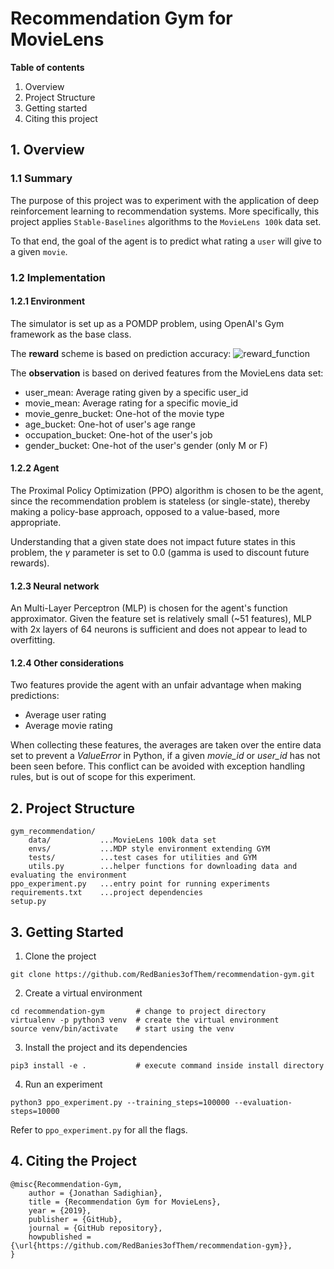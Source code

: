 # Recommendation Gym for MovieLens
**Table of contents**
1. Overview
2. Project Structure
3. Getting started
4. Citing this project


## 1. Overview

### 1.1 Summary
The purpose of this project was to experiment with the application
of deep reinforcement learning to recommendation systems.
More specifically, this project applies `Stable-Baselines`
algorithms to the `MovieLens 100k` data set.

To that end, the goal of the agent is to predict what rating 
a `user` will give to a given `movie`. 


### 1.2 Implementation

#### 1.2.1 Environment
The simulator is set up as a POMDP problem, using OpenAI's Gym framework
as the base class. 

The **reward** scheme is based on prediction accuracy:
![reward_function](./gym_recommendation/data/reward_function.PNG)

The **observation** is based on derived features from the MovieLens data set:
- user_mean:  Average rating given by a specific user_id
- movie_mean: Average rating for a specific movie_id
- movie_genre_bucket: One-hot of the movie type
- age_bucket: One-hot of user's age range
- occupation_bucket: One-hot of the user's job
- gender_bucket: One-hot of the user's gender (only M or F)

#### 1.2.2 Agent
The Proximal Policy Optimization (PPO) algorithm is chosen to be the agent, since the 
recommendation problem is stateless (or single-state), thereby making a policy-base approach, 
opposed to a value-based, more appropriate.

Understanding that a given state does not impact future states in this problem, 
the $\gamma$ parameter is set to $0.0$ (gamma is used to discount future rewards).

#### 1.2.3 Neural network
An Multi-Layer Perceptron (MLP) is chosen for the agent's function approximator. Given the 
feature set is relatively small (~51 features), MLP with 2x layers of 64 neurons is sufficient and
does not appear to lead to overfitting.

#### 1.2.4 Other considerations
Two features provide the agent with an unfair advantage when making predictions:
- Average user rating
- Average movie rating

When collecting these features, the averages are taken over the entire
data set to prevent a $ValueError$ in Python, if a given *movie_id* or
*user_id* has not been seen before. This conflict can be avoided with
exception handling rules, but is out of scope for this experiment.


## 2. Project Structure
```
gym_recommendation/
    data/           ...MovieLens 100k data set
    envs/           ...MDP style environment extending GYM
    tests/          ...test cases for utilities and GYM
    utils.py        ...helper functions for downloading data and evaluating the environment
ppo_experiment.py   ...entry point for running experiments
requirements.txt    ...project dependencies
setup.py            
```

## 3. Getting Started

1.  Clone the project 
```
git clone https://github.com/RedBanies3ofThem/recommendation-gym.git
```
2.  Create a virtual environment 
```
cd recommendation-gym       # change to project directory
virtualenv -p python3 venv  # create the virtual environment
source venv/bin/activate    # start using the venv
```

3.  Install the project and its dependencies 
```
pip3 install -e .           # execute command inside install directory
```

4.  Run an experiment
```
python3 ppo_experiment.py --training_steps=100000 --evaluation-steps=10000
```
Refer to `ppo_experiment.py` for all the flags.

## 4. Citing the Project
```
@misc{Recommendation-Gym,
    author = {Jonathan Sadighian},
    title = {Recommendation Gym for MovieLens},
    year = {2019},
    publisher = {GitHub},
    journal = {GitHub repository},
    howpublished = {\url{https://github.com/RedBanies3ofThem/recommendation-gym}},
}
```